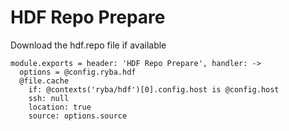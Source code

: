 # HDF Repo Prepare
Download the hdf.repo file if available

    module.exports = header: 'HDF Repo Prepare', handler: ->
      options = @config.ryba.hdf
      @file.cache
        if: @contexts('ryba/hdf')[0].config.host is @config.host
        ssh: null
        location: true
        source: options.source